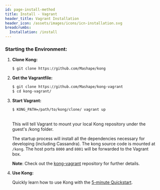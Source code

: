 ```yaml
---
id: page-install-method
title: Install - Vagrant
header_title: Vagrant Installation
header_icon: /assets/images/icons/icn-installation.svg
breadcrumbs:
  Installation: /install
---
```


### Starting the Environment:

1. **Clone Kong:**

    ```bash
    $ git clone https://github.com/Mashape/kong
    ```

2. **Get the Vagrantfile:**

    ```bash
    $ git clone https://github.com/Mashape/kong-vagrant
    $ cd kong-vagrant/
    ```

3. **Start Vagrant:**

    ```bash
    $ KONG_PATH=/path/to/kong/clone/ vagrant up
    ```
    <br/>
    This will tell Vagrant to mount your local Kong repository under the guest's /kong folder.

    The startup process will install all the dependencies necessary for developing (including Cassandra). The kong source code is mounted at `/kong`. The host ports `8000` and `8001` will be forwarded to the Vagrant box.

    <div class="alert alert-warning">
      <div class="text-center">
        <strong>Note</strong>: Check out the <a href="{{ site.repos.vagrant }}">kong-vagrant</a> repository for further details.
      </div>
    </div>

4. **Use Kong:**

    Quickly learn how to use Kong with the [5-minute Quickstart](/docs/latest/getting-started/quickstart).
